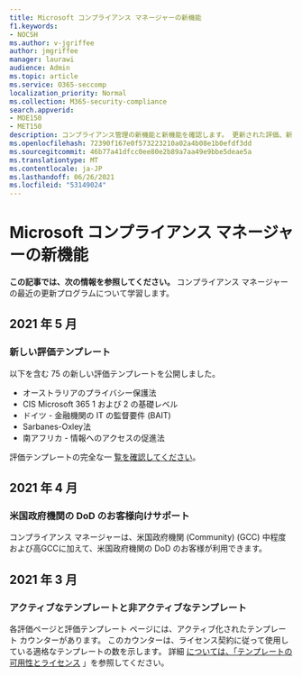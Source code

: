 ```yaml
---
title: Microsoft コンプライアンス マネージャーの新機能
f1.keywords:
- NOCSH
ms.author: v-jgriffee
author: jmgriffee
manager: laurawi
audience: Admin
ms.topic: article
ms.service: O365-seccomp
localization_priority: Normal
ms.collection: M365-security-compliance
search.appverid:
- MOE150
- MET150
description: コンプライアンス管理の新機能と新機能を確認します。 更新された評価、新しい評価テンプレート、新しいアクションなどについて説明します。
ms.openlocfilehash: 72390f167e0f573223210a02a4b08e1b0efdf3dd
ms.sourcegitcommit: 46b77a41dfcc0ee80e2b89a7aa49e9bbe5deae5a
ms.translationtype: MT
ms.contentlocale: ja-JP
ms.lasthandoff: 06/26/2021
ms.locfileid: "53149024"
---
```

# <a name="whats-new-in-microsoft-compliance-manager"></a>Microsoft コンプライアンス マネージャーの新機能

**この記事では、次の情報を参照してください。** コンプライアンス マネージャーの最近の更新プログラムについて学習します。

## <a name="may-2021"></a>2021 年 5 月

### <a name="new-assessment-templates"></a>新しい評価テンプレート

以下を含む 75 の新しい評価テンプレートを公開しました。
- オーストラリアのプライバシー保護法
- CIS Microsoft 365 1 および 2 の基礎レベル
- ドイツ - 金融機関の IT の監督要件 (BAIT)
- Sarbanes-Oxley法
- 南アフリカ - 情報へのアクセスの促進法

評価テンプレートの完全な一 [覧を確認してください](compliance-manager-templates-list.md)。

## <a name="april-2021"></a>2021 年 4 月

### <a name="support-for-us-government-dod-customers"></a>米国政府機関の DoD のお客様向けサポート

コンプライアンス マネージャーは、米国政府機関 (Community) (GCC) 中程度および高GCCに加えて、米国政府機関の DoD のお客様が利用できます。

## <a name="march-2021"></a>2021 年 3 月

### <a name="active-and-inactive-templates"></a>アクティブなテンプレートと非アクティブなテンプレート

各評価ページと評価テンプレート ページには、アクティブ化されたテンプレート カウンターがあります。 このカウンターは、ライセンス契約に従って使用している適格なテンプレートの数を示します。 詳細 [については、「テンプレートの可用性とライセンス](compliance-manager-templates.md#template-availability-and-licensing) 」を参照してください。
